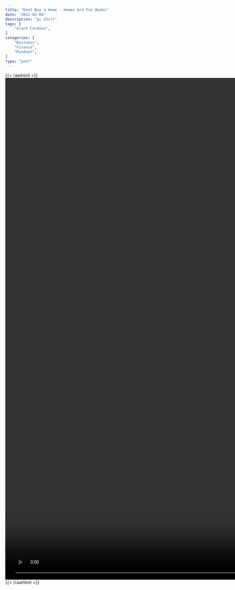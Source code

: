 ```yaml
---
title: "Dont Buy a Home - Homes Are For Banks"
date: "2022-02-04"
description: "gc short"
tags: [
    "Grant Cardone",
]
categories: [
    "Business",
    "Finance",
    "Mindset",
]
type: "post"
---
```

{{< rawhtml >}}
    <video style="height:40vh;width:auto" overflow="hidden" controls>
        <source src="https://clips.dev00ps.com/Grant%20Cardone/The%20American%20Dream%20SCAM%21.mp4" type="video/mp4"> 
    </video>
{{< /rawhtml >}}